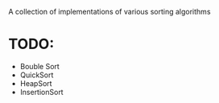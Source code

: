 A collection of implementations of various sorting algorithms

# TODO:
- Bouble Sort
- QuickSort
- HeapSort 
- InsertionSort

